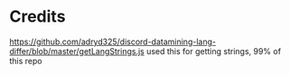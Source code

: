 # Credits

https://github.com/adryd325/discord-datamining-lang-differ/blob/master/getLangStrings.js used this for getting strings, 99% of this repo

